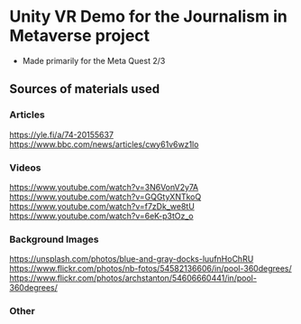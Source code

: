 # Unity VR Demo for the Journalism in Metaverse project
- Made primarily for the Meta Quest 2/3

## Sources of materials used
### Articles
https://yle.fi/a/74-20155637 <br>
https://www.bbc.com/news/articles/cwy61v6wz1lo <br>
### Videos
https://www.youtube.com/watch?v=3N6VonV2y7A <br>
https://www.youtube.com/watch?v=GQGtyXNTkoQ <br>
https://www.youtube.com/watch?v=f7zDk_we8tU <br>
https://www.youtube.com/watch?v=6eK-p3tOz_o <br>
### Background Images
https://unsplash.com/photos/blue-and-gray-docks-luufnHoChRU <br>
https://www.flickr.com/photos/nb-fotos/54582136606/in/pool-360degrees/ <br>
https://www.flickr.com/photos/archstanton/54606660441/in/pool-360degrees/ <br>
### Other
